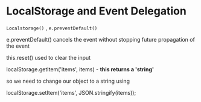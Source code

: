 # LocalStorage and Event Delegation
`Localstorage()` , `e.preventDefault()`


e.preventDefault()  cancels the event without stopping future propagation of the event

this.reset() used to clear the input

localStorage.getItem('items', items)   - **this returns a 'string'**

so we need to change our object to a string using

  localStorage.setItem('items', JSON.stringify(items));
